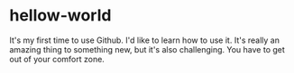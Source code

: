 # hellow-world
It's my first time to use Github. I'd like to learn how to use it.
It's really an amazing thing to something new, but it's also challenging.
You have to get out of your comfort zone.
